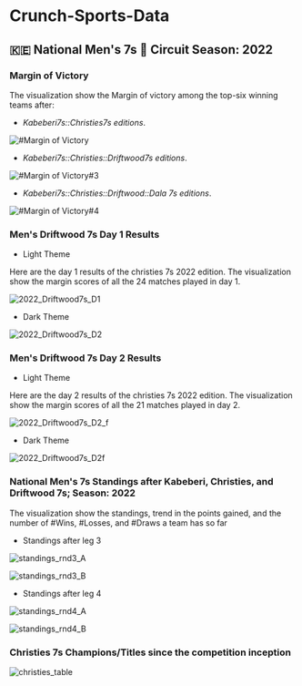 # Crunch-Sports-Data

## :kenya: National Men's 7s :rugby_football: Circuit Season: 2022

### Margin of Victory

The visualization show the Margin of victory among the top-six winning teams after:
- _Kabeberi7s::Christies7s editions_.

![#Margin of Victory](https://user-images.githubusercontent.com/20558188/174490282-ced7842b-0811-4226-8b6d-62918f4df1dc.png)

- _Kabeberi7s::Christies::Driftwood7s editions_.

![#Margin of Victory#3](https://user-images.githubusercontent.com/20558188/175767561-0f401dd7-d53f-4e19-8fbf-d7d3e812272f.png)

- _Kabeberi7s::Christies::Driftwood::Dala 7s editions_.

![#Margin of Victory#4](https://user-images.githubusercontent.com/20558188/177976668-cd3e03f8-519a-4dd9-8c78-069d13f59892.png)

### Men's Driftwood 7s Day 1 Results
- Light Theme

Here are the day 1 results of the christies 7s 2022 edition. The visualization show the margin scores of all the 24 matches played in day 1.

![2022_Driftwood7s_D1](https://user-images.githubusercontent.com/20558188/174490398-8453cc02-da4a-4c80-a564-62cd1dbbfd9f.png)

- Dark Theme

![2022_Driftwood7s_D2](https://user-images.githubusercontent.com/20558188/174490410-a01dfc97-1c43-4378-9313-1e49580df038.png)

### Men's Driftwood 7s Day 2 Results
- Light Theme

Here are the day 2 results of the christies 7s 2022 edition. The visualization show the margin scores of all the 21 matches played in day 2.

![2022_Driftwood7s_D2_f](https://user-images.githubusercontent.com/20558188/174519029-b095458c-7383-498c-ad8a-96a8e75f714e.png)

- Dark Theme

![2022_Driftwood7s_D2f](https://user-images.githubusercontent.com/20558188/174519049-6f74d6db-dae0-4924-8fe5-d60f571d4929.png)

### National Men's 7s Standings after Kabeberi, Christies, and Driftwood 7s; Season: 2022

The visualization show the standings, trend in the points gained, and the number of #Wins, #Losses, and #Draws a team has so far
- Standings after leg 3

![standings_rnd3_A](https://user-images.githubusercontent.com/20558188/175366733-e2a73483-5d1f-431d-9e34-736c2f8b008d.png)

![standings_rnd3_B](https://user-images.githubusercontent.com/20558188/175366748-58da4f46-9d83-45d3-93b6-c28e5bea1dd4.png)

- Standings after leg 4

![standings_rnd4_A](https://user-images.githubusercontent.com/20558188/177495578-a124fe09-fbd1-4cd2-ba56-d78d039cb039.png)

![standings_rnd4_B](https://user-images.githubusercontent.com/20558188/177495567-9a443771-bb60-44e4-9b21-78d1dfca3372.png)

### Christies 7s Champions/Titles since the competition inception

![christies_table](https://user-images.githubusercontent.com/20558188/175368160-0f04b78e-4811-4b4b-ac1d-aeaeb0601b7c.png)


